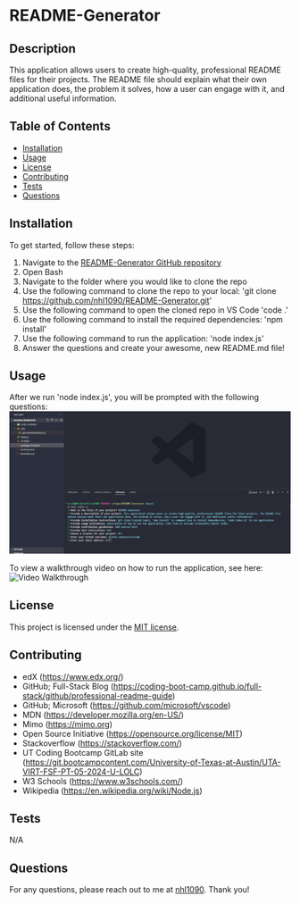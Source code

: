 
# README-Generator

## Description
This application allows users to create high-quality, professional README files for their projects. The README file should explain what their own application does, the problem it solves, how a user can engage with it, and additional useful information.

## Table of Contents
- [Installation](#installation)
- [Usage](#usage)
- [License](#license)
- [Contributing](#contributing)
- [Tests](#tests)
- [Questions](#questions)

## Installation
To get started, follow these steps:

1. Navigate to the [README-Generator GitHub repository](https://github.com/nhl1090/README-Generator)
2. Open Bash
3. Navigate to the folder where you would like to clone the repo
4. Use the following command to clone the repo to your local:
    'git clone https://github.com/nhl1090/README-Generator.git'
5. Use the following command to open the cloned repo in VS Code
    'code .'
6. Use the following command to install the required dependencies:
    'npm install'
7. Use the following command to run the application:
        'node index.js'
8. Answer the questions and create your awesome, new README.md file!

## Usage

After we run 'node index.js', you will be prompted with the following questions:
![Alt text](./images/Screenshot.png)

To view a walkthrough video on how to run the application, see here:
![Video Walkthrough](https://drive.google.com/file/d/1ROqZUzSorosk50PQ9ry7JhjtbzScdXc4/view?usp=drive_link)

## License
This project is licensed under the [MIT license](https://opensource.org/license/MIT).

## Contributing
- edX (https://www.edx.org/)
- GitHub; Full-Stack Blog (https://coding-boot-camp.github.io/full-stack/github/professional-readme-guide)
- GitHub; Microsoft (https://github.com/microsoft/vscode)
- MDN (https://developer.mozilla.org/en-US/)
- Mimo (https://mimo.org)
- Open Source Initiative (https://opensource.org/license/MIT)
- Stackoverflow (https://stackoverflow.com/)
- UT Coding Bootcamp GitLab site (https://git.bootcampcontent.com/University-of-Texas-at-Austin/UTA-VIRT-FSF-PT-05-2024-U-LOLC)
- W3 Schools (https://www.w3schools.com/)
- Wikipedia (https://en.wikipedia.org/wiki/Node.js)

## Tests
N/A

## Questions
For any questions, please reach out to me at [nhl1090](https://github.com/nhl1090). Thank you!